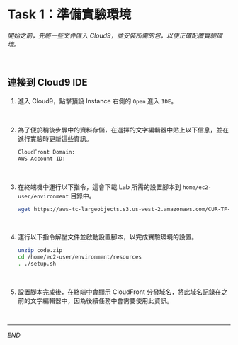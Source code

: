 # Task 1：準備實驗環境

_開始之前，先將一些文件匯入 Cloud9，並安裝所需的包，以便正確配置實驗環境。_

<br>

## 連接到 Cloud9 IDE

1. 進入 Cloud9，點擊預設 Instance 右側的 `Open` 進入 `IDE`。

<br>

2. 為了便於稍後步驟中的資料存儲，在選擇的文字編輯器中貼上以下信息，並在進行實驗時更新這些資訊。

    ```bash
    CloudFront Domain:
    AWS Account ID:
    ```

<br>

3. 在終端機中運行以下指令，這會下載 Lab 所需的設置腳本到 `home/ec2-user/environment` 目錄中。

    ```bash
    wget https://aws-tc-largeobjects.s3.us-west-2.amazonaws.com/CUR-TF-100-EDBLDR-1-107430/03-lab-step/code.zip -P /home/ec2-user/environment
    ```

<br>

4. 運行以下指令解壓文件並啟動設置腳本，以完成實驗環境的設置。

    ```bash
    unzip code.zip
    cd /home/ec2-user/environment/resources
    . ./setup.sh
    ```

<br>

5. 設置腳本完成後，在終端中會顯示 CloudFront 分發域名，將此域名記錄在之前的文字編輯器中，因為後續任務中會需要使用此資訊。

<br>

___

_END_